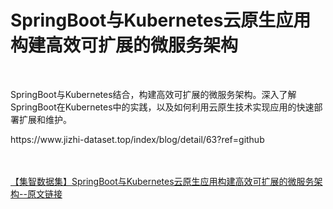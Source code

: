 <h1>SpringBoot与Kubernetes云原生应用构建高效可扩展的微服务架构</h1><br /><p>SpringBoot与Kubernetes结合，构建高效可扩展的微服务架构。深入了解SpringBoot在Kubernetes中的实践，以及如何利用云原生技术实现应用的快速部署扩展和维护。</p><p>https://www.jizhi-dataset.top/index/blog/detail/63?ref=github</p><br /><br /><a href="https://www.jizhi-dataset.top/index/blog/detail/63?ref=github" target="_blank">【集智数据集】SpringBoot与Kubernetes云原生应用构建高效可扩展的微服务架构--原文链接</a>